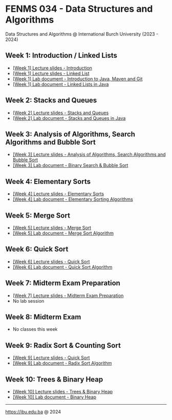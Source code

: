 # FENMS 034 - Data Structures and Algorithms
Data Structures and Algorithms @ International Burch University (2023 - 2024)

## Week 1: Introduction / Linked Lists
- [[Week 1] Lecture slides - Introduction](https://docs.google.com/presentation/d/1Q7GcqdhCBJ9IIG2xKSpqbVzEZYiT6k8XhzCK16YjV2w/edit?usp=sharing)
- [[Week 1] Lecture slides - Linked List](https://docs.google.com/presentation/d/1Wtd_L85gbWLbHLj6T4l689rL2DYuNXy2nGu0RgWPLBk/edit?usp=sharing)
- [[Week 1] Lab document - Introduction to Java, Maven and Git](https://docs.google.com/document/d/171yWaYxAzLqxmwKGs4TTIGy7P66LJL1BR-RkYWdpBKA/edit?usp=sharing)
- [[Week 1] Lab document - Linked Lists in Java](https://docs.google.com/document/d/1w7H8DCt1TTd3QCVGKmxT58OdUvhXTWXTxNmf0efjOs0/edit?usp=sharing)

## Week 2: Stacks and Queues
- [[Week 2] Lecture slides - Stacks and Queues](https://docs.google.com/presentation/d/1ZDKFIHJ9uABDHLKJ9TS7P4HkKce3MYrg7BlEnGyVRTA/edit?usp=sharing)
- [[Week 2] Lab document - Stacks and Queues in Java](https://docs.google.com/document/d/1hp9c4lyW9lU6NOlCiXlhmFp8eHXJGEosWkhugy8FFG0/edit?usp=sharing)

## Week 3: Analysis of Algorithms, Search Algorithms and Bubble Sort
- [[Week 3] Lecture slides - Analysis of Algorithms, Search Algorithms and Bubble Sort](https://docs.google.com/presentation/d/1Chyl4LtMjTT4BxeQ5-FBZ6X5_8t4h16NLtRUvfEK9Yw/edit?usp=sharing)
- [[Week 3] Lab document - Binary Search & Bubble Sort](https://docs.google.com/document/d/1m5YqHrpP7rhOnRmZxkMIQC_1mWI_V5mZG-qyyosC0r8/edit?usp=sharing)

## Week 4: Elementary Sorts
- [[Week 4] Lecture slides - Elementary Sorts](https://docs.google.com/presentation/d/1jjZ57TAnWrnBizlZNSCMknMRwieOp4bGW92-6gHXGTI/edit?usp=sharing)
- [[Week 4] Lab document - Elementary Sorting Algorithms](https://docs.google.com/document/d/1ddiiK8B8XxhZMCb83P9qEtleG9d85puyJXRNptxshs8/edit?usp=sharing)

## Week 5: Merge Sort
- [[Week 5] Lecture slides - Merge Sort](https://docs.google.com/presentation/d/1v_zeIS-3-d3slnf6yqn0ngmmIM3uevVhKjTlaoXLtdc/edit?usp=sharing)
- [[Week 5] Lab document - Merge Sort Algorithm](https://docs.google.com/document/d/1rqb7Xm2f77Hc5PFyjktFAE1ad8GSfXURjxzs7IKkars/edit?usp=sharing)

## Week 6: Quick Sort
- [[Week 6] Lecture slides - Quick Sort](https://docs.google.com/presentation/d/1-KjsXHAEROuEMd1wKWTNzsBre1gnU5TNgeGkhkJu8Mw/edit?usp=sharing)
- [[Week 6] Lab document - Quick Sort Algorithm](https://docs.google.com/document/d/1j2Xg9d9Cv4eQwsS8r8Wo_upMvklEb_5ZPKNSX52RbRg/edit?usp=sharing)

## Week 7: Midterm Exam Preparation
- [[Week 7] Lecture slides - Midterm Exam Preparation](https://docs.google.com/presentation/d/1P8ShIcGcFKQCE9xdj_ntjkMlsjnfBlgIbhFoaDgqwE8/edit?usp=sharing)
- No lab session

## Week 8: Midterm Exam
- No classes this week

## Week 9: Radix Sort & Counting Sort
- [[Week 9] Lecture slides - Quick Sort](https://docs.google.com/presentation/d/10R-XawwHHeSlJjd8zJGPf9auw8huottG5DQE6jVRm9g/edit?usp=sharing)
- [[Week 9] Lab document - Radix Sort Algorithm](https://docs.google.com/document/d/16PnZTafJMEfCJgDZl_3IACbcgLPdg6RbHvTh_8KdYpw/edit?usp=sharing)

## Week 10: Trees & Binary Heap
- [[Week 10] Lecture slides - Trees & Binary Heap](https://docs.google.com/presentation/d/1kSn8i1bV-3cqV5PUdWuK5WZQLCufQDrcqljBvnWq8To/edit?usp=sharing)
- [[Week 10] Lab document - Binary Heap](https://docs.google.com/document/d/1SNlavntYfNGGK0c-c-hq1yeWHcCKJoA32k_Mifq97OQ/edit?usp=sharing)

---
https://ibu.edu.ba @ 2024